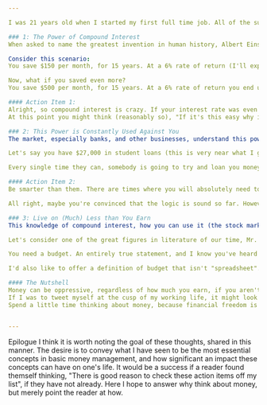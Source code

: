 ```yaml
---

I was 21 years old when I started my first full time job. All of the sudden, I went from almost zero financial responsibility to being responsible for managing a steady income. On top of that, I had these sticky things called student loans. I hadn't given much thought about what to do with those loans, or the paychecks when they started rolling in. Whether I liked it or not, the time had come to manage finances. Here are a few things I've learned since I was given my first paycheck.

### 1: The Power of Compound Interest
When asked to name the greatest invention in human history, Albert Einstein replied simply, "compound interest". What this really means is, if we took some number of dollars, and had it grow by a fixed percentage each year, then the resulting growth curve is exponential. That just means that the rate of growth, not just the original amount, is increasing over time. This math makes for incredibly large increases in value, especially over longer time periods.

Consider this scenario:
You save $150 per month, for 15 years. At a 6% rate of return (I'll explain this number in a bit) you end up with $44,410. That's huge! You've only actually saved $27,000, but end up with more than $17,400 from interest!

Now, what if you saved even more?
You save $500 per month, for 15 years. At a 6% rate of return you end up with $148,035! This time you've only actually saved $90,000, and have more than $58,000 from interest!

#### Action Item 1: 
Alright, so compound interest is crazy. If your interest rate was even higher, say 8%, your money would double in value every 9 years. You should take advantage of this power. The earlier the better. How, you might ask? Incredibly short answer is a low cost, diversified investment in the stock market. The stock market is the most powerful long term builder of wealth that exists, because it provides you access to the greatest invention in human history, compound interest.
At this point you might think (reasonably so), "If it's this easy why isn't everybody wealthy?" You're a savvy thinker.

### 2: This Power is Constantly Used Against You
The market, especially banks, and other businesses, understand this power and they will do their best to use it against you. The thing is, they're sneaky. You want to purchase a new car for $20,000? We'll loan you that money at only a low cost of $300 per month over 60 months! Don't pay any attention to the extra $2,000 (10% of the entire value) this will cost you over the lifetime of the loan. You can't quite afford a new laptop or a new phone? No problem! You can put those purchases on your credit card, and you'll only need to make a minimum payment of $50! That's basically free money! Pay no mind to the 20%+ interest rate that will exponentially increase the amount that you owe us over time. Here's one last example:

Let's say you have $27,000 in student loans (this is very near what I graduated with). Remember that 6% I mentioned earlier? That's almost exactly what the interest rate on my student loans was. Assuming this 6% interest rate, to pay off the principal the minimum payment is $246.70 each month for 15 years. Hopefully, you're pausing right now. "Wait, that's the same balance we referred to in the first compound interest example, but now it costs $246.70, not $150. What gives?" Exactly! Remember that extra $17,400? That's now money you owe, because of the power of compound interest.

Every single time they can, somebody is going to try and loan you money. It's in their best interest. They're smart. They're trying to leverage the power of compound interest. This is how you can make an honest living but still never build wealth. This is how people are kept down. This is why you can get a good raise and again feel like you don't make enough. Anybody who can is going to try and let you borrow, and it's always going to be framed in a positive light. Don't buy the snake oil. I honestly can't emphasize this point enough. Even if you don't decide to invest and make compound interest work for you, you must make sure it's not working against you.

#### Action Item 2: 
Be smarter than them. There are times where you will absolutely need to borrow money. Those times should be few and far between, and should usually be restricted to incredibly large purchases, like a house (there are nuances to this claim, which I acknowledge, but won't explore in detail here). Plan ahead. Save in advance to purchase vehicles and pay cash if you can. Borrowed money is called debt. Debt is the single most powerful tool that keeps you from growing wealth, regardless of how high your income is, because it's the power of compound interest working against you.

All right, maybe you're convinced that the logic is sound so far. However, a reasonable question now would be, "how do you do actually accomplish these action items?"

### 3: Live on (Much) Less than You Earn
This knowledge of compound interest, how you can use it (the stock market) and how you can be held captive by it (debt), only matters if you have money left over after your cost of living is covered. The difference between your total income and your cost of living we can refer to as your "coffee" (gravy seems cliché, and I particularly enjoy coffee). Coffee is your ticket to financial freedom. Coffee pays off debt and builds wealth. The most consistent way to ensure that you have coffee isn't to make a lot of money (though this can help). There are many people who make incredible amounts of money and never have coffee. The secret is this: spend less than you earn.

Let's consider one of the great figures in literature of our time, Mr. Krabs. Did he have a healthy surplus of money because he had an incredibly high income, or was he simply thrifty with what he earned? Admittedly, the question is challenging to answer given his non-existence and the lack of necessary detail, but it highlights a key idea. When looking at your income you should ask yourself, "How much of this do I really need in order to sustain myself?" In nearly every situation (acknowledging the outliers), your total income should exceed the answer to that question. However, this takes discipline. This might mean living with a roommate if you're single and live in an expensive area. This might mean only eating out once a week. This certainly means telling yourself "no" sometimes. Saying no is a powerful way to personally grow in self discipline. Doing so, you have much more control over how much you spend than how much you earn. You should use it. How?

You need a budget. An entirely true statement, and I know you've heard it before. It's amazing how easy it is to just swipe a card for lunch or a coffee or new shoes here and there and end up spending an extra several hundred dollars each month on unplanned expenses. I know that for many of us budget feels like a bad word, because it implies a restriction of freedom, but it turns out that your budget isn't the fun police. Here's a perspective you might not have considered. The purpose of a budget is not to restrict your spending, it's to enable it. Do you want to be able to spend more money on things you love doing? Budget. Do you want to be able to travel around the country for a month with a friend? Budget. Do you want to be able to buy a new (gently used, if you're wise) car? Budget. The only way to have money to spend on things that you really value is by not spending money on things that you don't really value.

I'd also like to offer a definition of budget that isn't "spreadsheet". The definition is this, "a conscious choice about how you spend each and every dollar you earn." Making a decision about where every single dollar you make goes is one of the most important concepts in money management. It helps you have coffee, and coffee empowers you to spend money on things you value, give generously, and save appropriately.

#### The Nutshell
Money can be oppressive, regardless of how much you earn, if you aren't careful. You can avoid being held hostage by finances if you make compound interest work for you, not against you. How? Spend less than you earn. Think carefully and make decisions about what happens with every penny of your income. Pay off debt quickly and save a (healthy) portion of every paycheck. Being a little wise with money enables you to be generous, spend well, and save effectively.
If I was to tweet myself at the cusp of my working life, it might look like this.
Spend a little time thinking about money, because financial freedom is priceless.


---
```


Epilogue
I think it is worth noting the goal of these thoughts, shared in this manner. The desire is to convey what I have seen to be the most essential concepts in basic money management, and how significant an impact these concepts can have on one's life. It would be a success if a reader found themself thinking, "There is good reason to check these action items off my list", if they have not already. Here I hope to answer why think about money, but merely point the reader at how.